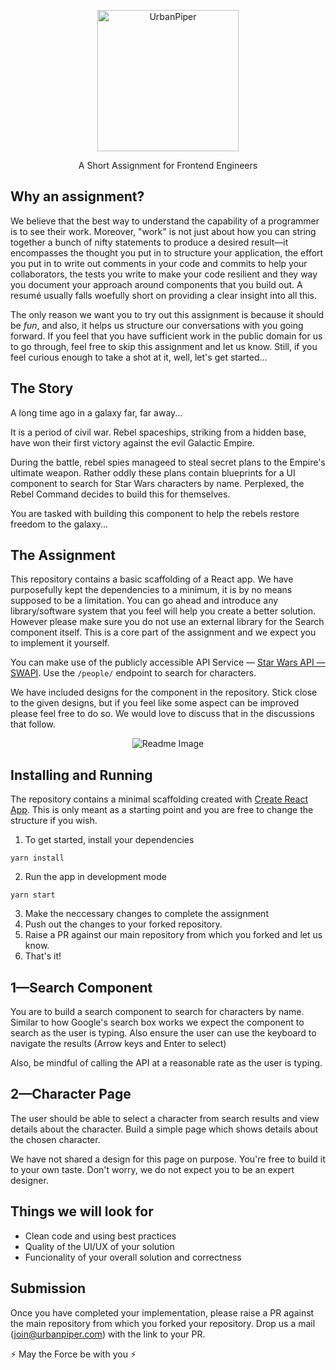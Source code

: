 <p align="center">
  <img src="https://s3-ap-southeast-1.amazonaws.com/asia.urbanpiper.com/static/frontend/images/logo.svg" alt="UrbanPiper" width="226">
</p>

<p align="center">A Short Assignment for Frontend Engineers</p>

## Why an assignment?
We believe that the best way to understand the capability of a programmer is to see their work. 
Moreover, "work" is not just about how you can string together a bunch of nifty statements to produce a desired result—it encompasses the thought you put in to structure your application, the effort you put in to write out comments in your code and commits to help your collaborators, 
the tests you write to make your code resilient and they way you document your approach around components that you build out. 
A resumé usually falls woefully short on providing a clear insight into all this. 

The only reason we want you to try out this assignment is because it should be _fun_, and also, 
it helps us structure our conversations with you going forward. If you feel that you have sufficient work in the 
public domain for us to go through, feel free to skip this assignment and let us know. 
Still, if you feel curious enough to take a shot at it, well, let's get started...

## The Story
A long time ago in a galaxy far, far away...

It is a period of civil war. Rebel spaceships, striking from a hidden base, have won their first victory against the evil Galactic Empire.

During the battle, rebel spies manageed to steal secret plans to the Empire's ultimate weapon. Rather oddly these plans contain
blueprints for a UI component to search for Star Wars characters by name. Perplexed, the Rebel Command decides to build this for themselves.

You are tasked with building this component to help the rebels restore freedom to the galaxy...

## The Assignment
This repository contains a basic scaffolding of a React app. We have purposefully kept the dependencies to a minimum, 
it is by no means supposed to be a limitation. You can go ahead and introduce any library/software system that you 
feel will help you create a better solution. However please make sure you do not use an external library for the Search component itself. This is a core part of the assignment and we expect you to implement it yourself.

You can make use of the publicly accessible API Service — [Star Wars API — SWAPI](https://swapi.dev/). Use the `/people/` endpoint to search for characters.

We have included designs for the component in the repository. Stick close to the given designs, but if you feel like some aspect can be improved
please feel free to do so. We would love to discuss that in the discussions that follow.

<p align="center">
  <img src="https://user-images.githubusercontent.com/1500309/87780788-0a5b1600-c84d-11ea-8209-6873be1f8b26.png" alt="Readme Image">
</p>

## Installing and Running
The repository contains a minimal scaffolding created with [Create React App](https://github.com/facebook/create-react-app). This is only meant as
a starting point and you are free to change the structure if you wish. 

1. To get started, install your dependencies
```
yarn install
```

2. Run the app in development mode
```
yarn start
```

3. Make the neccessary changes to complete the assignment
4. Push out the changes to your forked repository.
5. Raise a PR against our main repository from which you forked and let us know.
6. That's it!

## 1—Search Component
You are to build a search component to search for characters by name. Similar to how Google's search box works
we expect the component to search as the user is typing. Also ensure the user can use the keyboard to navigate the results (Arrow keys and Enter to select)

Also, be mindful of calling the API at a reasonable rate as the user is typing.

## 2—Character Page
The user should be able to select a character from search results and view details about the character. Build a simple page
which shows details about the chosen character. 

We have not shared a design for this page on purpose. You're free to build it to your own taste. Don't worry, we do not expect you to
be an expert designer.

## Things we will look for
- Clean code and using best practices
- Quality of the UI/UX of your solution
- Funcionality of your overall solution and correctness

## Submission
Once you have completed your implementation, please raise a PR against the main repository from which you forked your repository. 
Drop us a mail (join@urbanpiper.com) with the link to your PR.

:zap: May the Force be with you :zap:





